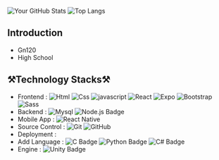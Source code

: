 ![Your GitHub Stats](https://github-readme-stats.vercel.app/api?username=Gn120&show_icons=true&theme=radical)
![Top Langs](https://github-readme-stats.vercel.app/api/top-langs/?username=Gn120&layout=compact&theme=radical)

Introduction
-------------
* Gn120
* High School

⚒️Technology Stacks⚒️
-------------
* Frontend : ![Html](https://img.shields.io/badge/HTML-E34F26?style=flat&logo=html5&logoColor=white) ![Css](https://img.shields.io/badge/CSS-1572B6?style=flat&logo=css3&logoColor=white) ![javascript](https://img.shields.io/badge/JavaScript-F7DF1E?style=flat&logo=JavaScript&logoColor=white) ![React](https://img.shields.io/badge/React-61DAFB?style=flat&logo=React&logoColor=white) ![Expo](https://img.shields.io/badge/Expo-000020?style=flat&logo=expo&logoColor=white) ![Bootstrap](https://img.shields.io/badge/Bootstrap-7952B3?style=flat&logo=bootstrap&logoColor=white) ![Sass](https://img.shields.io/badge/Sass-CC6699?style=flat&logo=Sass&logoColor=white)
* Backend : ![Mysql](https://img.shields.io/badge/MySql-4479A1?style=flat&logo=MySql&logoColor=white) ![Node.js Badge](https://img.shields.io/badge/Node.js-339933?style=flat&logo=node.js&logoColor=white)
* Mobile App : ![React Native](https://img.shields.io/badge/React_Native-61DAFB?style=flat&logo=react&logoColor=white)
* Source Control : ![Git](https://img.shields.io/badge/Git-F05032?style=flat&logo=Git&logoColor=white) ![GitHub](https://img.shields.io/badge/GitHub-181717?style=flat&logo=GitHub&logoColor=white)
* Deployment : 
* Add Language : ![C Badge](https://img.shields.io/badge/C-00599C?style=flat&logo=c&logoColor=white) ![Python Badge](https://img.shields.io/badge/Python-3776AB?style=flat&logo=python&logoColor=white) ![C# Badge](https://img.shields.io/badge/C%23-512BD4?style=flat&logo=c-sharp&logoColor=white)
* Engine : ![Unity Badge](https://img.shields.io/badge/Unity-000000?style=flat&logo=unity&logoColor=white)

